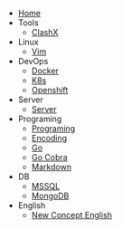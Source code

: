 - [Home](/)
- Tools
  - [ClashX](tools/clashx/clashx.md)
- Linux
  - [Vim](linux/vim/vim.md)
- DevOps
  - [Docker](devops/docker/docker.md)
  - [K8s](devops/k8s/k8s.md)
  - [Openshift](devops/openshift/openshift.md)
- Server
  - [Server](server/cloudflare/cloudflare.md)
- Programing
  - [Programing](programing/programing/programing.md)
  - [Encoding](programing/programing/encoding.md)
  - [Go](programing/go/go.md)
  - [Go Cobra](programing/go/go-cobra.md)
  - [Markdown](programing/markdown/markdown.md)
- DB
  - [MSSQL](db/mssql/mssql.md)
  - [MongoDB](db/mongo/mongodb.md)
- English
  - [New Concept English](english/newconcept/new_concept_english.md)